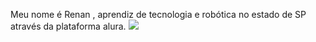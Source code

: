 Meu nome é Renan , aprendiz de tecnologia e robótica no estado de SP através da plataforma alura.
![](https://media1.tenor.com/m/p-8FbljZFUEAAAAd/santos-fc-marcos-leonardo.gif)

